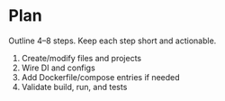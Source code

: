 # Plan

Outline 4–8 steps. Keep each step short and actionable.
1. Create/modify files and projects
2. Wire DI and configs
3. Add Dockerfile/compose entries if needed
4. Validate build, run, and tests

